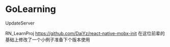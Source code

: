 # GoLearning
UpdateServer

RN_LearnProj   https://github.com/DaiYz/react-native-mobx-init 在这位前辈的基础上修改了一个小例子准备下个版本使用
